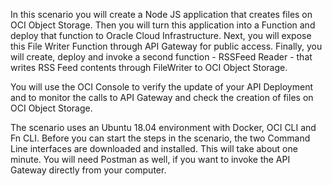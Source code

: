 In this scenario you will create a Node JS application that creates files on OCI Object Storage. Then you will turn this application into a Function and deploy that function to Oracle Cloud Infrastructure. Next, you will expose this File Writer Function through API Gateway for public access. Finally, you will create, deploy and invoke a second function - RSSFeed Reader - that writes RSS Feed contents through FileWriter to OCI Object Storage.

You will use the OCI Console to verify the update of your API Deployment and to monitor the calls to API Gateway and check the creation of files on OCI Object Storage.

The scenario uses an Ubuntu 18.04 environment with Docker, OCI CLI and Fn CLI. Before you can start the steps in the scenario, the two Command Line interfaces are downloaded and installed. This will take about one minute. You will need Postman as well, if you want to invoke the API Gateway directly from your computer.